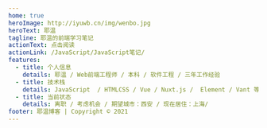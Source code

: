 ```yaml
---
home: true
heroImage: http://iyuwb.cn/img/wenbo.jpg
heroText: 耶温
tagline: 耶温的前端学习笔记
actionText: 点击阅读
actionLink: /JavaScript/JavaScript笔记/
features:
  - title: 个人信息
    details: 耶温 / Web前端⼯程师 / 本科 / 软件⼯程 / 三年工作经验
  - title: 技术栈
    details: JavaScript  / HTMLCSS / Vue / Nuxt.js /  Element / Vant 等。
  - title: 当前状态
    details: 离职 / 考虑机会 / 期望城市：西安 / 现在居住：上海/
footer: 耶温博客 | Copyright © 2021
---
```

